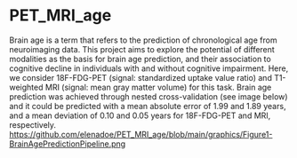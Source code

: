 # PET_MRI_age

Brain age is a term that refers to the prediction of chronological age from neuroimaging data. This project aims to explore the potential of different modalities as the basis for brain age prediction, and their association to cognitive decline in individuals with and without cognitive impairment. Here, we consider 18F-FDG-PET (signal: standardized uptake value ratio) and T1-weighted MRI (signal: mean gray matter volume) for this task. Brain age prediction was achieved through nested cross-validation (see image below) and it could be predicted with a mean absolute error of 1.99 and 1.89 years, and a mean deviation of 0.10 and 0.05 years for 18F-FDG-PET and MRI, respectively.
https://github.com/elenadoe/PET_MRI_age/blob/main/graphics/Figure1-BrainAgePredictionPipeline.png
